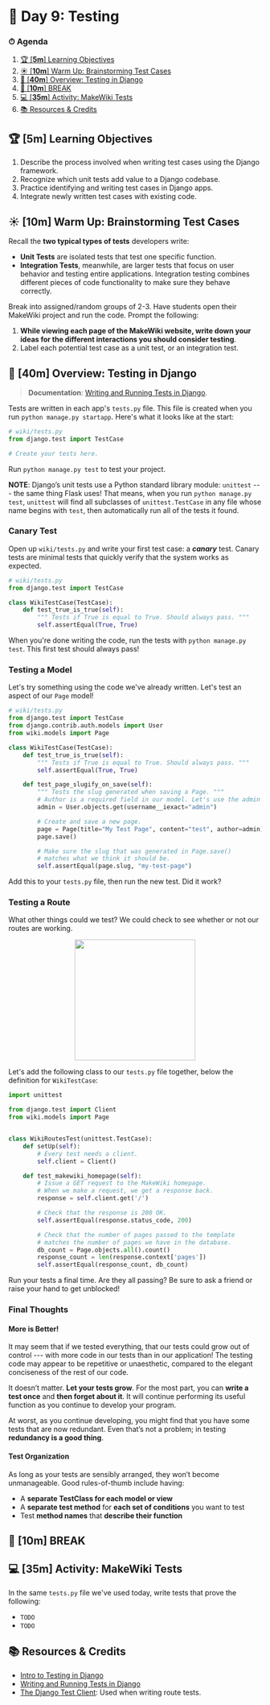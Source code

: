 # 📜 Day 9: Testing

### ⏱ Agenda

1. [🏆 [**5m**] Learning Objectives](#%f0%9f%8f%86-5m-learning-objectives)
2. [☀️ [**10m**] Warm Up: Brainstorming Test Cases](#%e2%98%80%ef%b8%8f-10m-warm-up-brainstorming-test-cases)
3. [📖 [**40m**] Overview: Testing in Django](#%f0%9f%93%96-40m-overview-testing-in-django)
4. [🌴 [**10m**] BREAK](#%f0%9f%8c%b4-10m-break)
5. [💻 [**35m**] Activity: MakeWiki Tests](#%f0%9f%92%bb-35m-activity-makewiki-tests)
6. [📚 Resources & Credits](#%f0%9f%93%9a-resources--credits)

## 🏆 [**5m**] Learning Objectives

1. Describe the process involved when writing test cases using the Django framework.
1. Recognize which unit tests add value to a Django codebase.
1. Practice identifying and writing test cases in Django apps.
1. Integrate newly written test cases with existing code.

## ☀️ [**10m**] Warm Up: Brainstorming Test Cases

Recall the **two typical types of tests** developers write:

- **Unit Tests** are isolated tests that test one specific function.
- **Integration Tests**, meanwhile, are larger tests that focus on user behavior and testing entire applications. Integration testing combines different pieces of code functionality to make sure they behave correctly.

Break into assigned/random groups of 2-3. Have students open their MakeWiki project and run the code. Prompt the following:

1. **While viewing each page of the MakeWiki website, write down your ideas for the different interactions you should consider testing**.
2. Label each potential test case as a unit test, or an integration test.

## 📖 [**40m**] Overview: Testing in Django

> **Documentation**: [Writing and Running Tests in Django].

Tests are written in each app's `tests.py` file. This file is created when you run `python manage.py startapp`. Here's what it looks like at the start:

```python
# wiki/tests.py
from django.test import TestCase

# Create your tests here.
```

Run `python manage.py test` to test your project.

**NOTE**: Django’s unit tests use a Python standard library module: `unittest` --- the same thing Flask uses! That means, when you run `python manage.py test`, `unittest` will find all subclasses of `unittest.TestCase` in any file whose name begins with `test`, then automatically run all of the tests it found.

### Canary Test

Open up `wiki/tests.py` and write your first test case: a **_canary_** test. Canary tests are minimal tests that quickly verify that the system works as expected.

```python
# wiki/tests.py
from django.test import TestCase

class WikiTestCase(TestCase):
    def test_true_is_true(self):
        """ Tests if True is equal to True. Should always pass. """
        self.assertEqual(True, True)
```

When you're done writing the code, run the tests with `python manage.py test`. This first test should always pass!

### Testing a Model

Let's try something using the code we've already written. Let's test an aspect of our `Page` model!

```python
# wiki/tests.py
from django.test import TestCase
from django.contrib.auth.models import User
from wiki.models import Page

class WikiTestCase(TestCase):
    def test_true_is_true(self):
        """ Tests if True is equal to True. Should always pass. """
        self.assertEqual(True, True)

    def test_page_slugify_on_save(self):
        """ Tests the slug generated when saving a Page. """
        # Author is a required field in our model. Let's use the admin user.
        admin = User.objects.get(username__iexact="admin")

        # Create and save a new page.
        page = Page(title="My Test Page", content="test", author=admin)
        page.save()

        # Make sure the slug that was generated in Page.save()
        # matches what we think it should be.
        self.assertEqual(page.slug, "my-test-page")
```

Add this to your `tests.py` file, then run the new test. Did it work?

### Testing a Route

What other things could we test? We could check to see whether or not our routes are working.


<p align="center"><img src="https://i.imgur.com/i91qZsF.png" width="240"></p>

Let's add the following class to our `tests.py` file together, below the definition for `WikiTestCase`:

```python
import unittest

from django.test import Client
from wiki.models import Page


class WikiRoutesTest(unittest.TestCase):
    def setUp(self):
        # Every test needs a client.
        self.client = Client()

    def test_makewiki_homepage(self):
        # Issue a GET request to the MakeWiki homepage.
        # When we make a request, we get a response back.
        response = self.client.get('/')

        # Check that the response is 200 OK.
        self.assertEqual(response.status_code, 200)

        # Check that the number of pages passed to the template
        # matches the number of pages we have in the database.
        db_count = Page.objects.all().count()
        response_count = len(response.context['pages'])
        self.assertEqual(response_count, db_count)
```

Run your tests a final time. Are they all passing? Be sure to ask a friend or raise your hand to get unblocked!

### Final Thoughts

#### More is Better!

It may seem that if we tested everything, that our tests could grow out of control --- with more code in our tests than in our application! The testing code may appear to be repetitive or unaesthetic, compared to the elegant conciseness of the rest of our code.

It doesn’t matter. **Let your tests grow**. For the most part, you can **write a test once** and **then forget about it**. It will continue performing its useful function as you continue to develop your program.

At worst, as you continue developing, you might find that you have some tests that are now redundant. Even that’s not a problem; in testing **redundancy is a good thing**.

#### Test Organization

As long as your tests are sensibly arranged, they won’t become unmanageable. Good rules-of-thumb include having:

- A **separate TestClass for each model or view**
- A **separate test method** for **each set of conditions** you want to test
- Test **method names** that **describe their function**

## 🌴 [**10m**] BREAK

## 💻 [**35m**] Activity: MakeWiki Tests

In the same `tests.py` file we've used today, write tests that prove the following:

- `TODO`
- `TODO`

## 📚 Resources & Credits

- [Intro to Testing in Django]
- [Writing and Running Tests in Django]
- [The Django Test Client](https://docs.djangoproject.com/en/2.2/topics/testing/tools/): Used when writing route tests.

[Intro to Testing in Django]: https://realpython.com/testing-in-django-part-1-best-practices-and-examples/
[Writing and Running Tests in Django]: https://docs.djangoproject.com/en/2.2/topics/testing/overview/

